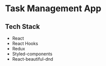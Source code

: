 # Task Management App


## Tech Stack
* React
* React Hooks
* Redux
* Styled-components
* React-beautiful-dnd
